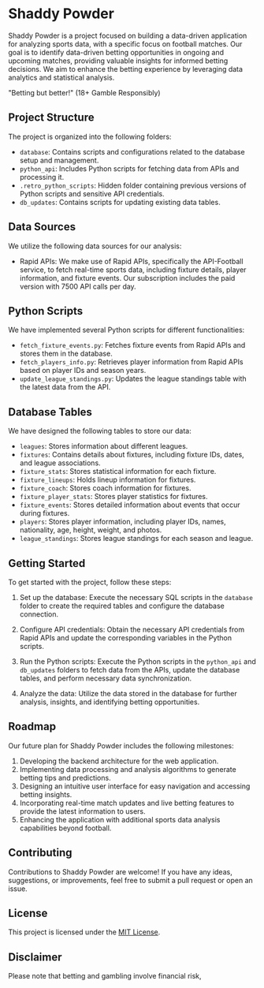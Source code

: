# Shaddy Powder

Shaddy Powder is a project focused on building a data-driven application for analyzing sports data, with a specific focus on football matches. Our goal is to identify data-driven betting opportunities in ongoing and upcoming matches, providing valuable insights for informed betting decisions. We aim to enhance the betting experience by leveraging data analytics and statistical analysis.

"Betting but better!" (18+ Gamble Responsibly)

## Project Structure

The project is organized into the following folders:

- `database`: Contains scripts and configurations related to the database setup and management.
- `python_api`: Includes Python scripts for fetching data from APIs and processing it.
- `.retro_python_scripts`: Hidden folder containing previous versions of Python scripts and sensitive API credentials.
- `db_updates`: Contains scripts for updating existing data tables.

## Data Sources

We utilize the following data sources for our analysis:

- Rapid APIs: We make use of Rapid APIs, specifically the API-Football service, to fetch real-time sports data, including fixture details, player information, and fixture events. Our subscription includes the paid version with 7500 API calls per day.

## Python Scripts

We have implemented several Python scripts for different functionalities:

- `fetch_fixture_events.py`: Fetches fixture events from Rapid APIs and stores them in the database.
- `fetch_players_info.py`: Retrieves player information from Rapid APIs based on player IDs and season years.
- `update_league_standings.py`: Updates the league standings table with the latest data from the API.

## Database Tables

We have designed the following tables to store our data:

- `leagues`: Stores information about different leagues.
- `fixtures`: Contains details about fixtures, including fixture IDs, dates, and league associations.
- `fixture_stats`: Stores statistical information for each fixture.
- `fixture_lineups`: Holds lineup information for fixtures.
- `fixture_coach`: Stores coach information for fixtures.
- `fixture_player_stats`: Stores player statistics for fixtures.
- `fixture_events`: Stores detailed information about events that occur during fixtures.
- `players`: Stores player information, including player IDs, names, nationality, age, height, weight, and photos.
- `league_standings`: Stores league standings for each season and league.

## Getting Started

To get started with the project, follow these steps:

1. Set up the database: Execute the necessary SQL scripts in the `database` folder to create the required tables and configure the database connection.

2. Configure API credentials: Obtain the necessary API credentials from Rapid APIs and update the corresponding variables in the Python scripts.

3. Run the Python scripts: Execute the Python scripts in the `python_api` and `db_updates` folders to fetch data from the APIs, update the database tables, and perform necessary data synchronization.

4. Analyze the data: Utilize the data stored in the database for further analysis, insights, and identifying betting opportunities.

## Roadmap

Our future plan for Shaddy Powder includes the following milestones:

1. Developing the backend architecture for the web application.
2. Implementing data processing and analysis algorithms to generate betting tips and predictions.
3. Designing an intuitive user interface for easy navigation and accessing betting insights.
4. Incorporating real-time match updates and live betting features to provide the latest information to users.
5. Enhancing the application with additional sports data analysis capabilities beyond football.

## Contributing

Contributions to Shaddy Powder are welcome! If you have any ideas, suggestions, or improvements, feel free to submit a pull request or open an issue.

## License

This project is licensed under the [MIT License](LICENSE).

## Disclaimer

Please note that betting and gambling involve financial risk,
